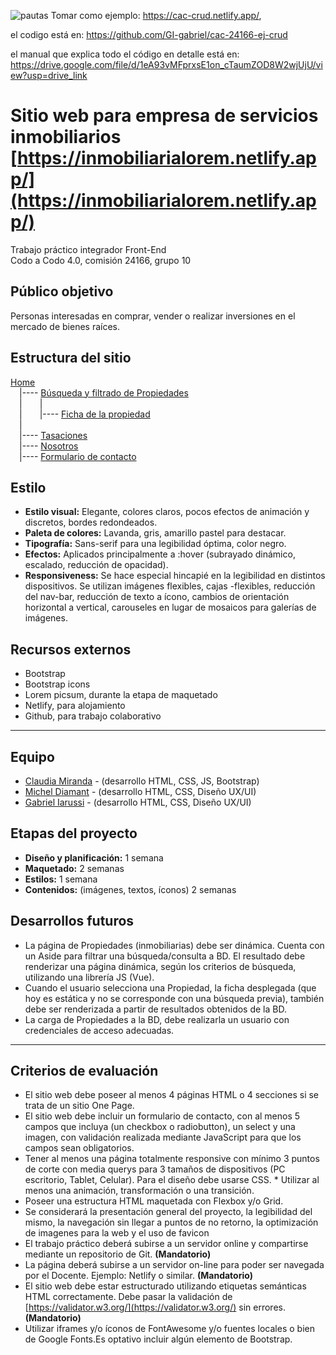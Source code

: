 ![pautas](https://github.com/GI-gabriel/cac-24166-grupo-10-be/assets/161953323/4cd66354-065d-417f-b36b-1a648712c8f4)
Tomar como ejemplo: https://cac-crud.netlify.app/,

el codigo está en: https://github.com/GI-gabriel/cac-24166-ej-crud

el manual que explica todo el código en detalle está en: https://drive.google.com/file/d/1eA93vMFprxsE1on_cTaumZOD8W2wjUjU/view?usp=drive_link




# Sitio web para empresa de servicios inmobiliarios [https://inmobiliarialorem.netlify.app/](https://inmobiliarialorem.netlify.app/)
Trabajo práctico integrador Front-End  
Codo a Codo 4.0, comisión 24166, grupo 10  

## Público objetivo
Personas interesadas en comprar, vender o realizar inversiones en el mercado de bienes raíces.

## Estructura del sitio
[Home](https://inmobiliarialorem.netlify.app/)  
&emsp;|---- [Búsqueda y filtrado de Propiedades](https://inmobiliarialorem.netlify.app/propiedades)  
&emsp;|&emsp;&emsp;|  
&emsp;|&emsp;&emsp;|---- [Ficha de la propiedad](https://inmobiliarialorem.netlify.app/ficha)  
&emsp;|  
&emsp;|---- [Tasaciones](https://inmobiliarialorem.netlify.app/tasaciones)  
&emsp;|---- [Nosotros](https://inmobiliarialorem.netlify.app/nosotros)  
&emsp;|---- [Formulario de contacto](https://inmobiliarialorem.netlify.app/contacto)  

## Estilo
- **Estilo visual:** Elegante, colores claros, pocos efectos de animación y discretos, bordes redondeados.
- **Paleta de colores:** Lavanda, gris, amarillo pastel para destacar.
- **Tipografía:** Sans-serif para una legibilidad óptima, color negro.
- **Efectos:** Aplicados principalmente a :hover (subrayado dinámico, escalado, reducción de opacidad).
- **Responsiveness:** Se hace especial hincapié en la legibilidad en distintos dispositivos. Se utilizan imágenes flexibles, cajas -flexibles, reducción del nav-bar, reducción de texto a ícono, cambios de orientación horizontal a vertical, carouseles en lugar de mosaicos para galerías de imágenes.

## Recursos externos
- Bootstrap
- Bootstrap icons
- Lorem picsum, durante la etapa de maquetado
- Netlify, para alojamiento
- Github, para trabajo colaborativo

---

## Equipo
- [Claudia Miranda](https://github.com/claumiranda) - (desarrollo HTML, CSS, JS, Bootstrap)
- [Michel Diamant](https://github.com/mikeowl) - (desarrollo HTML, CSS, Diseño UX/UI)
- [Gabriel Iarussi](https://github.com/GI-gabriel) - (desarrollo HTML, CSS, Diseño UX/UI)

## Etapas del proyecto
- **Diseño y planificación:** 1 semana
- **Maquetado:** 2 semanas
- **Estilos:** 1 semana
- **Contenidos:** (imágenes, textos, íconos) 2 semanas

## Desarrollos futuros
- La página de Propiedades (inmobiliarias) debe ser dinámica. Cuenta con un Aside para filtrar una búsqueda/consulta a BD. El resultado debe renderizar una página dinámica, según los criterios de búsqueda, utilizando una librería JS (Vue).
- Cuando el usuario selecciona una Propiedad, la ficha desplegada (que hoy es estática y no se corresponde con una búsqueda previa), también debe ser renderizada a partir de resultados obtenidos de la BD.
- La carga de Propiedades a la BD, debe realizarla un usuario con credenciales de acceso adecuadas.

---

## Criterios de evaluación

* El sitio web debe poseer al menos 4 páginas HTML o 4 secciones si se trata de un sitio One Page.
* El sitio web debe incluir un formulario de contacto, con al menos 5 campos que incluya (un checkbox o radiobutton), un select y una imagen, con validación realizada mediante JavaScript para que los campos sean obligatorios.
* Tener al menos una página totalmente responsive con mínimo 3 puntos de corte con media querys para 3 tamaños de dispositivos
(PC escritorio, Tablet, Celular). Para el diseño debe usarse CSS. * Utilizar al menos una animación, transformación o una transición.
* Poseer una estructura HTML maquetada con Flexbox y/o Grid.
* Se considerará la presentación general del proyecto, la legibilidad del mismo, la navegación sin llegar a puntos de no
retorno, la optimización de imagenes para la web y el uso de favicon
* El trabajo práctico deberá subirse a un servidor online y compartirse mediante un repositorio de Git. **(Mandatorio)**
* La página deberá subirse a un servidor on-line para poder ser navegada por el Docente. Ejemplo: Netlify o similar. **(Mandatorio)**
* El sitio web debe estar estructurado utilizando etiquetas semánticas HTML correctamente. Debe pasar la validación
de [https://validator.w3.org/](https://validator.w3.org/) sin errores. **(Mandatorio)**
* Utilizar iframes y/o íconos de FontAwesome y/o fuentes locales o bien de Google Fonts.Es optativo incluir algún
elemento de Bootstrap.
